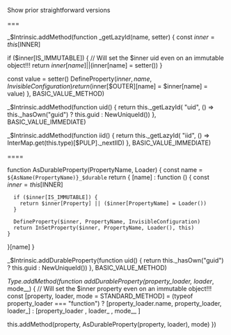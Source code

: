 Show prior straightforward versions

===

_$Intrinsic.addMethod(function _getLazyId(name, setter) {
  const $inner = this[$INNER]

  if ($inner[IS_IMMUTABLE]) {
    // Will set the $inner uid even on an immutable object!!!
    return $inner[name] || ($inner[name] = setter())
  }

  const value = setter()
  DefineProperty($inner, name, InvisibleConfiguration)
  return ($inner[$OUTER][name] = $inner[name] = value)
}, BASIC_VALUE_METHOD)

_$Intrinsic.addMethod(function uid() {
  return this._getLazyId(
    "uid", () => this._hasOwn("guid") ? this.guid : NewUniqueId())
}, BASIC_VALUE_IMMEDIATE)

_$Intrinsic.addMethod(function iid() {
  return this._getLazyId(
    "iid", () => InterMap.get(this.type)[$PULP]._nextIID)
}, BASIC_VALUE_IMMEDIATE)


====

function AsDurableProperty(PropertyName, Loader) {
  const name = `${AsName(PropertyName)}_$durable`
  return {
    [name] : function () {
      const $inner = this[$INNER]

      if ($inner[IS_IMMUTABLE]) {
        return $inner[Property] || ($inner[PropertyName] = Loader())
      }

      DefineProperty($inner, PropertyName, InvisibleConfiguration)
      return InSetProperty($inner, PropertyName, Loader(), this)
    }
  }[name]
}

_$Intrinsic.addDurableProperty(function uid() {
  return this._hasOwn("guid") ? this.guid : NewUniqueId())
}, BASIC_VALUE_METHOD)


_Type.addMethod(function addDurableProperty(property_loader, loader_, mode__) {
  // Will set the $inner property even on an immutable object!!!
  const [property, loader, mode = STANDARD_METHOD] =
    (typeof property_loader === "function") ?
      [property_loader.name, property_loader, loader_] :
      [property_loader     , loader_        , mode__ ]

  this.addMethod(property, AsDurableProperty(property, loader), mode)
})
